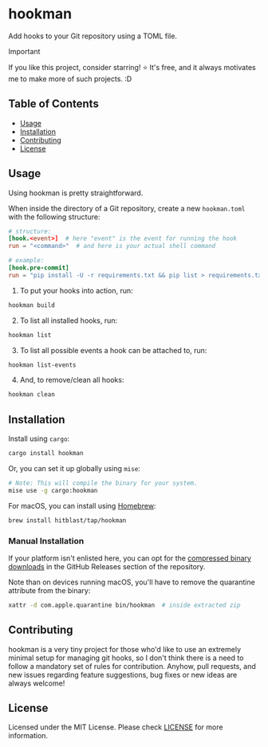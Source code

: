 # hookman

Add hooks to your Git repository using a TOML file.

> [!IMPORTANT]
> If you like this project, consider starring! ⭐ It's free, and it always motivates me to make more of such projects. :D

## Table of Contents

- [Usage](#usage)
- [Installation](#installation)
- [Contributing](#contributing)
- [License](#license)

## Usage

Using hookman is pretty straightforward.

When inside the directory of a Git repository,
create a new `hookman.toml` with the following structure:

```toml
# structure:
[hook.<event>]  # here "event" is the event for running the hook
run = "<command>"  # and here is your actual shell command

# example:
[hook.pre-commit]
run = "pip install -U -r requirements.txt && pip list > requirements.txt"
```

1. To put your hooks into action, run:

```bash
hookman build
```

2. To list all installed hooks, run:

```bash
hookman list
```

3. To list all possible events a hook can be attached to, run:

```bash
hookman list-events
```

4. And, to remove/clean all hooks:

```bash
hookman clean
```

## Installation

Install using `cargo`:

```bash
cargo install hookman
```

Or, you can set it up globally using `mise`:

```bash
# Note: This will compile the binary for your system.
mise use -g cargo:hookman
```

For macOS, you can install using [Homebrew](https://brew.sh/):
```bash
brew install hitblast/tap/hookman
```

### Manual Installation

If your platform isn't enlisted here, you can opt for the [compressed binary downloads](https://github.com/hitblast/hookman/releases) in the GitHub Releases section of the repository.

Note than on devices running macOS, you'll have to remove the quarantine attribute from the binary:

```bash
xattr -d com.apple.quarantine bin/hookman  # inside extracted zip
```

## Contributing

hookman is a very tiny project for those who'd like to use an extremely minimal setup for managing git hooks, so I don't think there is a need to follow a mandatory set of rules for contribution. Anyhow, pull requests, and new issues regarding feature suggestions, bug fixes or new ideas are always welcome!

## License

Licensed under the MIT License. Please check [LICENSE](./LICENSE) for more information.
